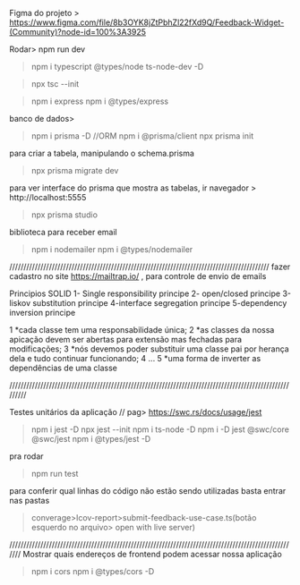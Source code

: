 Figma do projeto >
https://www.figma.com/file/8b3OYK8jZtPbhZl22fXd9Q/Feedback-Widget-(Community)?node-id=100%3A3925

Rodar> npm run dev

> npm i typescript @types/node ts-node-dev -D

> npx tsc --init

> npm i express
> npm i @types/express

banco de dados>

> npm i prisma -D //ORM
> npm i @prisma/client
> npx prisma init

para criar a tabela, manipulando o schema.prisma

> npx prisma migrate dev

para ver interface do prisma que mostra as tabelas, ir navegador > http://localhost:5555

> npx prisma studio

biblioteca para receber email

> npm i nodemailer
> npm i @types/nodemailer

////////////////////////////////////////////////////////////////////////////////////////////
fazer cadastro no site https://mailtrap.io/ , para controle de envio de emails

Principios SOLID
1- Single responsibility principe
2- open/closed principe
3-liskov substitution principe
4-interface segregation principe
5-dependency inversion principe

1 *cada classe tem uma responsabilidade única;
2 *as classes da nossa apicação devem ser abertas para extensão mas fechadas para modificações;
3 *nós devemos poder substituir uma classe pai por herança dela e tudo continuar funcionando;
4 ...
5 *uma forma de inverter as dependências de uma classe

/////////////////////////////////////////////////////////////////////////////////////////////////////////

Testes unitários da aplicação // pag> https://swc.rs/docs/usage/jest

> npm i jest -D
> npx jest --init
> npm i ts-node -D
> npm i -D jest @swc/core @swc/jest
> npm i @types/jest -D

pra rodar

> npm run test

para conferir qual linhas do código não estão sendo utilizadas basta entrar nas pastas

> converage>Icov-report>submit-feedback-use-case.ts(botão esquerdo no arquivo> open with live server)

///////////////////////////////////////////////////////////////////////////////////////////////////////
Mostrar quais endereços de frontend podem acessar nossa aplicação

> npm i cors
> npm i @types/cors -D
